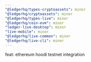 ```yaml
---
"@ledgerhq/types-cryptoassets": minor
"@ledgerhq/cryptoassets": minor
"@ledgerhq/types-live": minor
"@ledgerhq/coin-evm": minor
"ledger-live-desktop": minor
"live-mobile": minor
"@ledgerhq/live-common": minor
"@ledgerhq/live-cli": minor
---
```


feat: ethereum hoodi testnet integration
